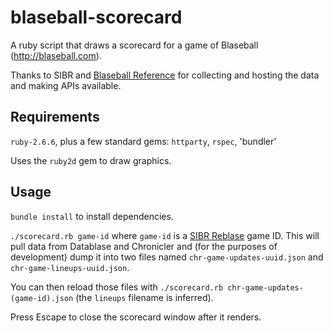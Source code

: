 # blaseball-scorecard

A ruby script that draws a scorecard for a game of Blaseball (http://blaseball.com).

Thanks to SIBR and [Blaseball Reference](https://blaseball-reference.com/) for collecting and
hosting the data and making APIs available.

## Requirements
`ruby-2.6.6`, plus a few standard gems: `httparty`, `rspec`, 'bundler'

Uses the `ruby2d` gem to draw graphics.

## Usage
`bundle install` to install dependencies.

`./scorecard.rb game-id` where `game-id` is a [SIBR Reblase](http://reblase.sibr.dev) game ID. This
will pull data from Datablase and Chronicler and (for the purposes of development) dump it into two
files named `chr-game-updates-uuid.json` and `chr-game-lineups-uuid.json`.

You can then reload those files with `./scorecard.rb chr-game-updates-(game-id).json` (the `lineups`
filename is inferred).

Press Escape to close the scorecard window after it renders.

